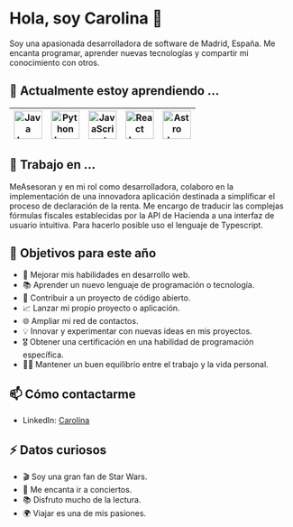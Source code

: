# Hola, soy Carolina 👋

<!--![Banner](https://ruta-a-tu-banner-personalizado)-->

Soy una apasionada desarrolladora de software de Madrid, España. Me encanta programar, aprender nuevas tecnologías y compartir mi conocimiento con otros.

## 🌱 Actualmente estoy aprendiendo ...

| <img src="https://github.com/Estivbi/Estivbi/assets/94956228/dd4465b8-3449-4bff-948b-db7304aba55d" alt="Java Logo" width="50"> | <img src="https://www.python.org/static/community_logos/python-logo.png" alt="Python Logo" width="50"> | <img src="https://upload.wikimedia.org/wikipedia/commons/6/6a/JavaScript-logo.png" alt="JavaScript Logo" width="50"> | <img src="https://upload.wikimedia.org/wikipedia/commons/a/a7/React-icon.svg" alt="React Logo" width="50"> | <img src="https://github.com/Estivbi/Estivbi/assets/94956228/826e8a05-3d1a-41f4-be52-fd3afbff754f" alt="Astro logo" width="50"> |
| :---: | :---: | :---: | :---: | :---: |



## 💼 Trabajo en ...
MeAsesoran y en mi rol como desarrolladora, colaboro en la implementación de una innovadora aplicación destinada a simplificar el proceso de declaración de la renta. Me encargo de traducir las complejas fórmulas fiscales establecidas por la API de Hacienda a una interfaz de usuario intuitiva. Para hacerlo posible uso el lenguaje de Typescript.

## 🎯 Objetivos para este año

- 🚀 Mejorar mis habilidades en desarrollo web.
- 📚 Aprender un nuevo lenguaje de programación o tecnología.
- 🤝 Contribuir a un proyecto de código abierto.
- 📈 Lanzar mi propio proyecto o aplicación.
- 🌐 Ampliar mi red de contactos.
- 💡 Innovar y experimentar con nuevas ideas en mis proyectos.
- 🎖 Obtener una certificación en una habilidad de programación específica.
- 🧘‍♂️ Mantener un buen equilibrio entre el trabajo y la vida personal.

## 📫 Cómo contactarme

- LinkedIn: [Carolina](www.linkedin.com/in/carolina-rodriguez-barcena)

## ⚡ Datos curiosos

- 🎬 Soy una gran fan de Star Wars.
- 🎵 Me encanta ir a conciertos.
- 📚 Disfruto mucho de la lectura.
- 🌍 Viajar es una de mis pasiones.
